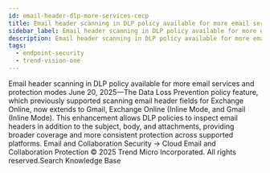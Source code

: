 ```yaml
---
id: email-header-dlp-more-services-cecp
title: Email header scanning in DLP policy available for more email services and protection modes
sidebar_label: Email header scanning in DLP policy available for more email services and protection modes
description: Email header scanning in DLP policy available for more email services and protection modes
tags:
  - endpoint-security
  - trend-vision-one
---
```


 Email header scanning in DLP policy available for more email services and protection modes June 20, 2025—The Data Loss Prevention policy feature, which previously supported scanning email header fields for Exchange Online, now extends to Gmail, Exchange Online (Inline Mode, and Gmail (Inline Mode). This enhancement allows DLP policies to inspect email headers in addition to the subject, body, and attachments, providing broader coverage and more consistent protection across supported platforms. Email and Collaboration Security → Cloud Email and Collaboration Protection © 2025 Trend Micro Incorporated. All rights reserved.Search Knowledge Base